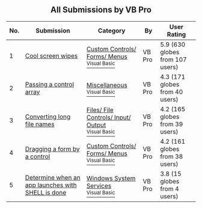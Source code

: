 ﻿<div align="center">

## All Submissions by VB Pro

</div>

No.  | Submission | Category | By   | User Rating
---- | ---------- | -------- | ---- | -----------
1 | [Cool screen wipes<br />](https://github.com/Planet-Source-Code/vb-pro-cool-screen-wipes__1-126) | [Custom Controls/ Forms/  Menus<br /><sup>Visual Basic</sup>](../ByCategory/custom-controls-forms-menus__1-4.md) | VB Pro | 5.9 (630 globes from 107 users)
2 | [Passing a control array<br />](https://github.com/Planet-Source-Code/vb-pro-passing-a-control-array__1-103) | [Miscellaneous<br /><sup>Visual Basic</sup>](../ByCategory/miscellaneous__1-1.md) | VB Pro | 4.3 (171 globes from 40 users)
3 | [Converting long file names<br />](https://github.com/Planet-Source-Code/vb-pro-converting-long-file-names__1-112) | [Files/ File Controls/ Input/ Output<br /><sup>Visual Basic</sup>](../ByCategory/files-file-controls-input-output__1-3.md) | VB Pro | 4.2 (165 globes from 39 users)
4 | [Dragging a form by a control<br />](https://github.com/Planet-Source-Code/vb-pro-dragging-a-form-by-a-control__1-111) | [Custom Controls/ Forms/  Menus<br /><sup>Visual Basic</sup>](../ByCategory/custom-controls-forms-menus__1-4.md) | VB Pro | 4.2 (161 globes from 38 users)
5 | [Determine when an app launches with SHELL is done<br />](https://github.com/Planet-Source-Code/vb-pro-determine-when-an-app-launches-with-shell-is-done__1-128) | [Windows System Services<br /><sup>Visual Basic</sup>](../ByCategory/windows-system-services__1-35.md) | VB Pro | 3.8 (15 globes from 4 users)

